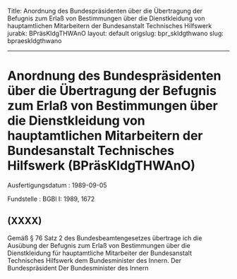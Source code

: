 Title: Anordnung des Bundespräsidenten über die Übertragung der Befugnis zum Erlaß
  von Bestimmungen über die Dienstkleidung von hauptamtlichen Mitarbeitern der Bundesanstalt
  Technisches Hilfswerk
jurabk: BPräsKldgTHWAnO
layout: default
origslug: bpr_skldgthwano
slug: bpraeskldgthwano

---

# Anordnung des Bundespräsidenten über die Übertragung der Befugnis zum Erlaß von Bestimmungen über die Dienstkleidung von hauptamtlichen Mitarbeitern der Bundesanstalt Technisches Hilfswerk (BPräsKldgTHWAnO)

Ausfertigungsdatum
:   1989-09-05

Fundstelle
:   BGBl I: 1989, 1672



## (XXXX)

Gemäß § 76 Satz 2 des Bundesbeamtengesetzes übertrage ich die Ausübung
der Befugnis zum Erlaß von Bestimmungen über die Dienstkleidung für
hauptamtliche Mitarbeiter der Bundesanstalt Technisches Hilfswerk dem
Bundesminister des Innern.
Der Bundespräsident
Der Bundesminister des Innern

